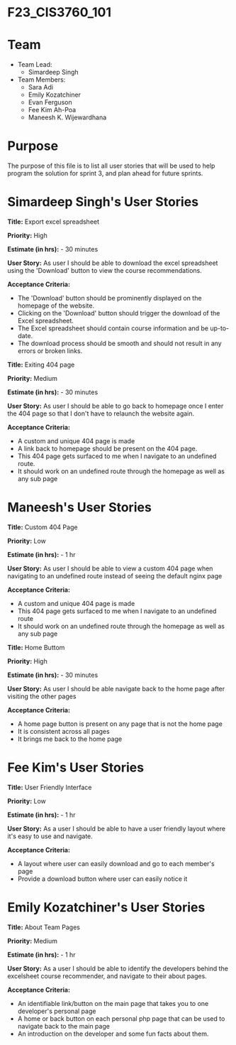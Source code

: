 # F23_CIS3760_101

# Team

-   Team Lead:
    -   Simardeep Singh
-   Team Members:
    -   Sara Adi
    -   Emily Kozatchiner
    -   Evan Ferguson
    -   Fee Kim Ah-Poa
    -   Maneesh K. Wijewardhana


# Purpose

The purpose of this file is to list all user stories that will be used to help program the solution for sprint 3, and plan ahead for future sprints.

# Simardeep Singh's User Stories

**Title:** Export excel spreadsheet

**Priority:** High

**Estimate (in hrs):** - 30 minutes

**User Story:** As user I should be able to download the excel spreadsheet using the 'Download' button to view the course recommendations.

**Acceptance Criteria:**
- The 'Download' button should be prominently displayed on the homepage of the website.
- Clicking on the 'Download' button should trigger the download of the Excel spreadsheet.
- The Excel spreadsheet should contain course information and be up-to-date.
- The download process should be smooth and should not result in any errors or broken links.

**Title:** Exiting 404 page 

**Priority:** Medium

**Estimate (in hrs):** - 30 minutes

**User Story:** As user I should be able to go back to homepage once I enter the 404 page so that I don't have to relaunch the website again.

**Acceptance Criteria:**
- A custom and unique 404 page is made
- A link back to homepage should be present on the 404 page.
- This 404 page gets surfaced to me when I navigate to an undefined route.
- It should work on an undefined route through the homepage as well as any sub page

# Maneesh's User Stories

**Title:** Custom 404 Page 

**Priority:** Low

**Estimate (in hrs):** - 1 hr

**User Story:** As user I should be able to view a custom 404 page when navigating to an undefined route instead of seeing the default nginx page

**Acceptance Criteria:**
- A custom and unique 404 page is made
- This 404 page gets surfaced to me when I navigate to an undefined route
- It should work on an undefined route through the homepage as well as any sub page

**Title:** Home Buttom

**Priority:** High

**Estimate (in hrs):** - 30 minutes

**User Story:** As user I should be able navigate back to the home page after visiting the other pages

**Acceptance Criteria:**
- A home page button is present on any page that is not the home page
- It is consistent across all pages
- It brings me back to the home page


# Fee Kim's User Stories

**Title:** User Friendly Interface

**Priority:** Low

**Estimate (in hrs):** - 1 hr

**User Story:** As a user I should be able to have a user friendly layout where it's easy to use and navigate.

**Acceptance Criteria:**
- A layout where user can easily download and go to each member's page
- Provide a download button where user can easily notice it


# Emily Kozatchiner's User Stories

**Title:** About Team Pages

**Priority:** Medium

**Estimate (in hrs):** - 1 hr

**User Story:** As a user I should be able to identify the developers behind the excelsheet course recommender, and navigate to their about pages.

**Acceptance Criteria:**
- An identifiable link/button on the main page that takes you to one developer's personal page
- A home or back button on each personal php page that can be used to navigate back to the main page
- An introduction on the developer and some fun facts about them.

